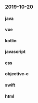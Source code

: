 ### 2019-10-20

#### java

#### vue

#### kotlin

#### javascript

#### css

#### objective-c

#### swift

#### html
